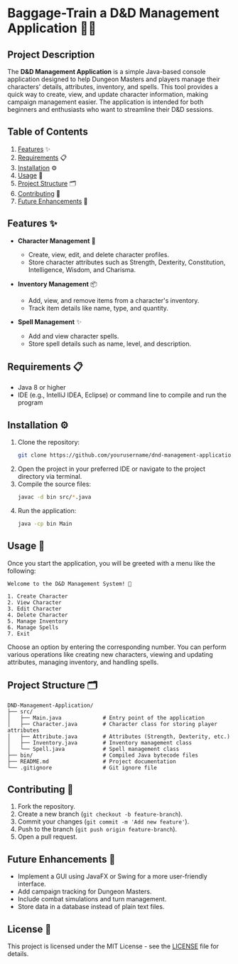 # **Baggage-Train a D&D Management Application** 🐉🎲

## **Project Description**
The **D&D Management Application** is a simple Java-based console application designed to help Dungeon Masters and players manage their characters' details, attributes, inventory, and spells. This tool provides a quick way to create, view, and update character information, making campaign management easier. The application is intended for both beginners and enthusiasts who want to streamline their D&D sessions.

## **Table of Contents**
1. [Features](#features) ✨
2. [Requirements](#requirements) 📋
3. [Installation](#installation) ⚙️
4. [Usage](#usage) 📖
5. [Project Structure](#project-structure) 🗂️
6. [Contributing](#contributing) 🤝
7. [Future Enhancements](#future-enhancements) 🚀

## **Features** ✨
- **Character Management** 👤
    - Create, view, edit, and delete character profiles.
    - Store character attributes such as Strength, Dexterity, Constitution, Intelligence, Wisdom, and Charisma.

- **Inventory Management** 📦
    - Add, view, and remove items from a character's inventory.
    - Track item details like name, type, and quantity.

- **Spell Management** ✨
    - Add and view character spells.
    - Store spell details such as name, level, and description.

## **Requirements** 📋
- Java 8 or higher
- IDE (e.g., IntelliJ IDEA, Eclipse) or command line to compile and run the program

## **Installation** ⚙️
1. Clone the repository:
   ```bash
   git clone https://github.com/yourusername/dnd-management-application.git
   ```
2. Open the project in your preferred IDE or navigate to the project directory via terminal.
3. Compile the source files:
   ```bash
   javac -d bin src/*.java
   ```
4. Run the application:
   ```bash
   java -cp bin Main
   ```

## **Usage** 📖
Once you start the application, you will be greeted with a menu like the following:

```
Welcome to the D&D Management System! 🎉

1. Create Character
2. View Character
3. Edit Character
4. Delete Character
5. Manage Inventory
6. Manage Spells
7. Exit
```

Choose an option by entering the corresponding number. You can perform various operations like creating new characters, viewing and updating attributes, managing inventory, and handling spells.

## **Project Structure** 🗂️
```
DND-Management-Application/
├── src/
│   ├── Main.java             # Entry point of the application
│   ├── Character.java        # Character class for storing player attributes
│   ├── Attribute.java        # Attributes (Strength, Dexterity, etc.)
│   ├── Inventory.java        # Inventory management class
│   └── Spell.java            # Spell management class
├── bin/                      # Compiled Java bytecode files
├── README.md                 # Project documentation
└── .gitignore                # Git ignore file
```

## **Contributing** 🤝
1. Fork the repository.
2. Create a new branch (`git checkout -b feature-branch`).
3. Commit your changes (`git commit -m 'Add new feature'`).
4. Push to the branch (`git push origin feature-branch`).
5. Open a pull request.

## **Future Enhancements** 🚀
- Implement a GUI using JavaFX or Swing for a more user-friendly interface.
- Add campaign tracking for Dungeon Masters.
- Include combat simulations and turn management.
- Store data in a database instead of plain text files.

## **License** 📄
This project is licensed under the MIT License - see the [LICENSE](LICENSE) file for details.
